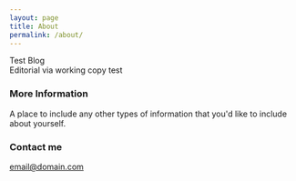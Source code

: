 ```yaml
---
layout: page
title: About
permalink: /about/
---
```


Test Blog  
Editorial via working copy test

### More Information

A place to include any other types of information that you'd like to include about yourself.

### Contact me

[email@domain.com](mailto:email@domain.com)
